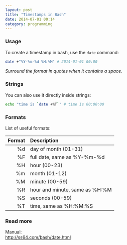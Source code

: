 ```yaml
---
layout: post
title: "Timestamps in Bash"
date: 2014-07-01 00:14
category: programming
---
```


### Usage

To create a timestamp in bash, use the `date` command:

```bash
date +"%Y-%m-%d %H:%M" # 2014-01-01 00:00
```

_Surround the format in quotes when it contains a space._

### Strings

You can also use it directly inside strings:

```bash
echo "time is `date +%T`" # time is 00:00:00
```

### Formats

List of useful formats:

| Format | Description                    |
|-------:|:-------------------------------|
|   %d   | day of month (01-31)           |
|   %F   | full date, same as %Y-%m-%d    |
|   %H   | hour (00-23)                   |
|   %m   | month (01-12)                  |
|   %M   | minute (00-59)                 |
|   %R   | hour and minute, same as %H:%M |
|   %S   | seconds (00-59)                |
|   %T   | time, same as %H:%M:%S         |

### Read more

Manual:  
http://ss64.com/bash/date.html
